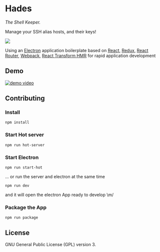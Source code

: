 # Hades
_The Shell Keeper._

Manage your SSH alias hosts, and their keys!

![](http://images1.fanpop.com/images/image_uploads/Hades-Hercules-disney-villains-1024542_720_480.jpg)


Using an [Electron](http://electron.atom.io/) application boilerplate based on [React](https://facebook.github.io/react/), [Redux](https://github.com/reactjs/redux), [React Router](https://github.com/reactjs/react-router), [Webpack](http://webpack.github.io/docs/), [React Transform HMR](https://github.com/gaearon/react-transform-hmr) for rapid application development

## Demo

[![demo video](http://img.youtube.com/vi/CwXou5kUYJo/0.jpg)](http://www.youtube.com/watch?v=CwXou5kUYJo)

## Contributing

### Install
```
npm install
```

### Start Hot server

```
npm run hot-server
```

### Start Electron

```
npm run start-hot
```

... or run the server and electron at the same time


```
npm run dev
```

and it will open the electron App ready to develop \m/

### Package the App


```
npm run package
```

## License

GNU General Public License (GPL) version 3.
